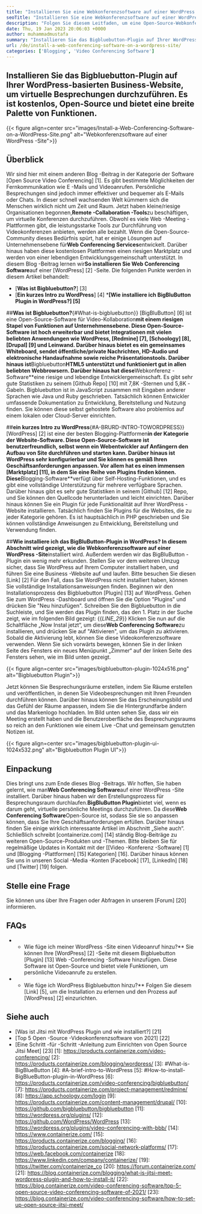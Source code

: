 ```yaml
---
title: "Installieren Sie eine Webkonferenzsoftware auf einer WordPress -Site" 
seoTitle: "Installieren Sie eine Webkonferenzsoftware auf einer WordPress -Site" 
description: "Folgen Sie diesem Leitfaden, um eine Open-Source-Webkonferenz-Software Bigbluebutton zu erhalten. Lassen Sie uns untersuchen, wie Sie das BigBluebutton -Plugin auf WordPress installieren." 
date: Thu, 19 Jan 2023 20:06:03 +0000
author: muhammadmustafa
summary: "Installieren Sie das Bigbluebutton-Plugin auf Ihrer WordPress-basierten Business-Website, um virtuelle Besprechungen durchzuführen. Es ist kostenlos, Open-Source und bietet eine breite Palette von Funktionen." 
url: /de/install-a-web-conferencing-software-on-a-wordpress-site/
categories: ['Blogging', 'Video Conferencing Software']
---
```


## Installieren Sie das Bigbluebutton-Plugin auf Ihrer WordPress-basierten Business-Website, um virtuelle Besprechungen durchzuführen. Es ist kostenlos, Open-Source und bietet eine breite Palette von Funktionen.

{{< figure align=center src="images/Install-a-Web-Conferencing-Software-on-a-WordPress-Site.png" alt="Webkonferenzsoftware auf einer WordPress -Site">}}


## Überblick
Wir sind hier mit einem anderen Blog -Beitrag in der Kategorie der Software [Open Source Video Conferencing] [1]. Es gibt bestimmte Möglichkeiten der Fernkommunikation wie E -Mails und Videoanrufen. Persönliche Besprechungen sind jedoch immer effektiver und bequemer als E-Mails oder Chats. In dieser schnell wachsenden Welt kümmern sich die Menschen wirklich nicht um Zeit und Raum. Jetzt haben kleine/riesige Organisationen begonnen,**Remote -Collaboration -Tools**zu beschäftigen, um virtuelle Konferenzen durchzuführen. Obwohl es viele Web -Meeting -Plattformen gibt, die leistungsstarke Tools zur Durchführung von Videokonferenzen anbieten, werden alle bezahlt. Wenn die Open-Source-Community dieses Bedürfnis spürt, hat er einige Lösungen auf Unternehmensebene für**Web Conferencing Services**entwickelt. Darüber hinaus haben diese kostenlosen Plattformen einen riesigen Marktplatz und werden von einer lebendigen Entwicklungsgemeinschaft unterstützt. In diesem Blog -Beitrag lernen wir**So installieren Sie Web Conferencing Software**auf einer [WordPress] [2] -Seite.
Die folgenden Punkte werden in diesem Artikel behandelt:
* [**Was ist Bigbluebutton?**] [3]
* [**Ein kurzes Intro zu WordPress**] [4]
***[Wie installiere ich BigBluButton Plugin in WordPress?] [5]**

##**Was ist Bigbluebutton?**{#What-is-bigbluebutton}}
[BigBluButton] [6] ist eine Open-Source-Software für Video-Kollaboration**mit einem riesigen Stapel von Funktionen auf Unternehmensebene. Diese Open-Source-Software ist hoch erweiterbar und bietet Integrationen mit vielen beliebten Anwendungen wie WordPress, [Redmine] [7], [Schoology] [8], [Drupal] [9] und Leinwand. Darüber hinaus bietet es ein gemeinsames Whiteboard, sendet öffentliche/private Nachrichten, HD-Audio und elektronische Handaufnahme sowie reiche Präsentationstools. Darüber hinaus ist**Bigbluebutton**HTML5 unterstützt und funktioniert gut in allen beliebten Webbrowsern.
Darüber hinaus hat diese**Webkonferenz -Software**eine riesige und lebendige Entwicklergemeinschaft. Es gibt sehr gute Statistiken zu seinem [Github Repo] [10] mit 7,8K -Sternen und 5,8K -Gabeln. Bigbluebutton ist in JavaScript zusammen mit Eingaben anderer Sprachen wie Java und Ruby geschrieben. Tatsächlich können Entwickler umfassende Dokumentation zu Entwicklung, Bereitstellung und Nutzung finden. Sie können diese selbst gehostete Software also problemlos auf einem lokalen oder Cloud-Server einrichten.

##**ein kurzes Intro zu WordPress**{#A-BRURD-INTRO-TOWORDPRESS}}
[WordPress] [2] ist eine der besten Blogging-Plattformen**in der Kategorie der Website-Software. Diese Open-Source-Software ist benutzerfreundlich, selbst wenn ein Webentwickler auf Anfängern den Aufbau von Site durchführen und starten kann. Darüber hinaus ist WordPress sehr konfigurierbar und Sie können es gemäß Ihren Geschäftsanforderungen anpassen. Vor allem hat es einen immensen [Marktplatz] [11], in dem Sie eine Reihe von Plugins finden können.
Diese**Blogging-Software**verfügt über Self-Hosting-Funktionen, und es gibt eine vollständige Unterstützung für mehrere verfügbare Sprachen. Darüber hinaus gibt es sehr gute Statistiken in seinem [Github] [12] Repo, und Sie können den Quellcode herunterladen und leicht einrichten. Darüber hinaus können Sie ein Plugin für jede Funktionalität auf Ihrer WordPress -Website installieren. Tatsächlich finden Sie Plugins für die Websites, die zu jeder Kategorie gehören. Es ist hauptsächlich in PHP geschrieben und Sie können vollständige Anweisungen zu Entwicklung, Bereitstellung und Verwendung finden.

##**Wie installiere ich das BigBluButton-Plugin in WordPress?
In diesem Abschnitt wird gezeigt, wie die Webkonferenzsoftware auf einer WordPress -Site**installiert wird. Außerdem werden wir das BigBluButton -Plugin ein wenig mehr erkunden. Stellen Sie vor dem weiteren Umzug sicher, dass Sie WordPress auf Ihrem Computer installiert haben, und führen Sie eine Business -Website auf und laufen.
Bitte besuchen Sie diesen [Link] [2] Für den Fall, dass Sie WordPress nicht installiert haben, können Sie vollständige Installationsanweisungen finden.
Beginnen wir den Installationsprozess des Bigbluebutton [Plugin] [13] auf WordPress.
Gehen Sie zum WordPress -Dashboard und öffnen Sie die Option "Plugins" und drücken Sie "Neu hinzufügen". Schreiben Sie den Bigbluebutton in die Suchleiste, und Sie werden das Plugin finden, das den 1. Platz in der Suche zeigt, wie im folgenden Bild gezeigt:
{{_LINE_29_}}
Klicken Sie nun auf die Schaltfläche „Now Instal jetzt“, um diese**Web Conferencing Software**zu installieren, und drücken Sie auf "Aktivieren", um das Plugin zu aktivieren. Sobald die Aktivierung lebt, können Sie diese Videokonferenzsoftware verwenden. Wenn Sie sich vorwärts bewegen, können Sie in der linken Seite des Fensters ein neues Menüpunkt „Zimmer“ auf der linken Seite des Fensters sehen, wie im Bild unten gezeigt.

{{< figure align=center src="images/bigbluebutton-plugin-1024x516.png" alt="Bigbluebutton Plugin">}}

Jetzt können Sie Besprechungsräume erstellen, indem Sie Räume erstellen und veröffentlichen, in denen Sie Videobesprechungen mit Ihren Freunden durchführen können. Darüber hinaus können Sie das Erscheinungsbild und das Gefühl der Räume anpassen, indem Sie die Hintergrundfarbe ändern und das Markenlogo hochladen. Im Bild unten sehen Sie, dass wir ein Meeting erstellt haben und die Benutzeroberfläche des Besprechungsraums so reich an den Funktionen wie einem Live -Chat und gemeinsam genutzten Notizen ist.

{{< figure align=center src="images/bigbluebutton-plugin-ui-1024x532.png" alt="Bigbluebutton Plugin UI">}}


## Einpackung
Dies bringt uns zum Ende dieses Blog -Beitrags. Wir hoffen, Sie haben gelernt, wie man**Web Conferencing Software**auf einer WordPress -Site installiert. Darüber hinaus haben wir den Erstellungsprozess für Besprechungsraum durchlaufen.**BigBluButton Plugin**bietet viel, wenn es darum geht, virtuelle persönliche Meetings durchzuführen. Da diese**Web Conferencing Software**Open-Source ist, sodass Sie sie so anpassen können, dass Sie Ihre Geschäftsanforderungen erfüllen. Darüber hinaus finden Sie einige wirklich interessante Artikel im Abschnitt „Siehe auch“.
Schließlich schreibt [containerize.com] [14] ständig Blog-Beiträge zu weiteren Open-Source-Produkten und -Themen. Bitte bleiben Sie für regelmäßige Updates in Kontakt mit der [[Video -Konferenz -Software] [1] und [Blogging -Plattformen] [15] Kategorien] [16]. Darüber hinaus können Sie uns in unseren Social -Media -Konten [Facebook] [17], [LinkedIn] [18] und [Twitter] [19] folgen.

## Stelle eine Frage
Sie können uns über Ihre Fragen oder Abfragen in unserem [Forum] [20] informieren.

## FAQs
* * Wie füge ich meiner WordPress -Site einen Videoanruf hinzu?**
Sie können Ihre [WordPress] [2] -Seite mit diesem Bigbluebutton [Plugin] [13] Web -Conferencing -Software hinzufügen. Diese Software ist Open-Source und bietet viele Funktionen, um persönliche Videoanrufe zu erstellen.
* * Wie füge ich WordPress Bigbluebutton hinzu?**
Folgen Sie diesem [Link] [5], um die Installation zu erlernen und den Prozess auf [WordPress] [2] einzurichten.

## Siehe auch
  * [Was ist Jitsi mit WordPress Plugin und wie installiert?] [21]
  * [Top 5 Open -Source -Videokonferenzsoftware von 2021] [22]
  * [Eine Schritt -für -Schritt -Anleitung zum Einrichten von Open Source Jitsi Meet] [23]
[1]: https://products.containerize.com/video-conferencing/
[2]: https://products.containerize.com/blogging/wordpress/
[3]: #What-is-BigBlueButton
[4]: #A-brief-intro-to-WordPress
[5]: #How-to-install-BigBlueButton-plugin-in-WordPress
[6]: https://products.containerize.com/video-conferencing/bigbluebutton/
[7]: https://products.containerize.com/project-management/redmine/
[8]: https://app.schoology.com/login
[9]: https://products.containerize.com/content-management/drupal/
[10]: https://github.com/bigbluebutton/bigbluebutton
[11]: https://wordpress.org/plugins/
[12]: https://github.com/WordPress/WordPress
[13]: https://wordpress.org/plugins/video-conferencing-with-bbb/
[14]: https://www.containerize.com/
[15]: https://products.containerize.com/blogging/
[16]: https://products.containerize.com/social-network-platforms/
[17]: https://web.facebook.com/containerize
[18]: https://www.linkedin.com/company/containerize/
[19]: https://twitter.com/containerize_co
[20]: https://forum.containerize.com/
[21]: https://blog.containerize.com/blogging/what-is-jitsi-meet-wordpress-plugin-and-how-to-install-it/
[22]: https://blog.containerize.com/video-conferencing-software/top-5-open-source-video-conferencing-software-of-2021/
[23]: https://blog.containerize.com/video-conferencing-software/how-to-set-up-open-source-jitsi-meet/
